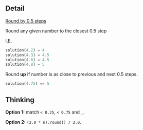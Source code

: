 ## Detail

[Round by 0.5 steps](https://www.codewars.com/kata/round-by-0-dot-5-steps/train/rust)

Round any given number to the closest 0.5 step

I.E.

```rust
solution(4.2) = 4
solution(4.3) = 4.5
solution(4.6) = 4.5
solution(4.8) = 5
```

Round **up** if number is as close to previous and next 0.5 steps.

```rust
solution(4.75) == 5
```

## Thinking

**Option 1:** match `< 0.25`, `< 0.75` and `_`.

**Option 2:** `(2.0 * n).round() / 2.0`.